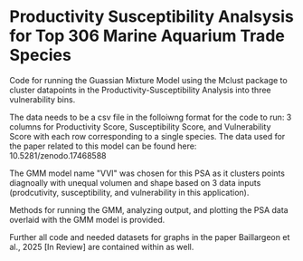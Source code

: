 # Productivity Susceptibility Analsysis for Top 306 Marine Aquarium Trade Species
Code for running the Guassian Mixture Model using the Mclust package to cluster datapoints in the Productivity-Susceptibility Analysis into three vulnerability bins.

The data needs to be a csv file in the folloiwng format for the code to run:
3 columns for Productivity Score, Susceptibility Score, and Vulnerability Score with each row corresponding to a single species.
The data used for the paper related to this model can be found here: 10.5281/zenodo.17468588

The GMM model name "VVI" was chosen for this PSA as it clusters points diagnoally with unequal volumen and shape based on 3 data inputs (prodcutivity, susceptibility, and vulnerability in this application).

Methods for running the GMM, analyzing output, and plotting the PSA data overlaid with the GMM model is provided. 

Further all code and needed datasets for graphs in the paper Baillargeon et al., 2025 [In Review] are contained within as well. 

